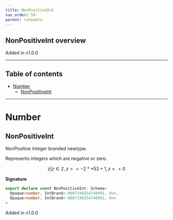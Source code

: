 ```yaml
---
title: NonPositiveInt
nav_order: 59
parent: schemata
---
```


## NonPositiveInt overview

Added in v1.0.0

---

<h2 class="text-delta">Table of contents</h2>

- [Number](#number)
  - [NonPositiveInt](#nonpositiveint)

---

# Number

## NonPositiveInt

NonPositive integer branded newtype.

Represents integers which are negative or zero.

```math
 { z | z ∈ ℤ, z >= -2 ** 53 + 1, z <= 0 }
```

**Signature**

```ts
export declare const NonPositiveInt: Schema<
  Opaque<number, IntBrand<-9007199254740991, 0>>,
  Opaque<number, IntBrand<-9007199254740991, 0>>
>
```

Added in v1.0.0
